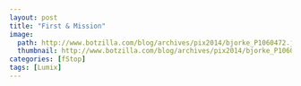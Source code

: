 ```yaml
---
layout: post
title: "First & Mission"
image:
  path: http://www.botzilla.com/blog/archives/pix2014/bjorke_P1060472.jpg
  thumbnail: http://www.botzilla.com/blog/archives/pix2014/bjorke_P1060472.jpg
categories: [fStop]
tags: [Lumix]
---
```


